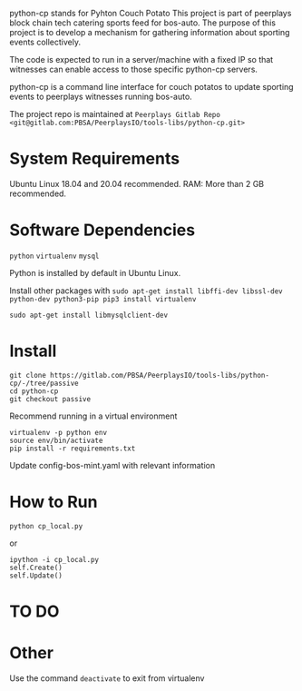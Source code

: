 python-cp stands for Pyhton Couch Potato
This project is part of peerplays block chain tech catering sports feed for bos-auto. 
The purpose of this project is to develop a mechanism for gathering information about sporting events collectively.

The code is expected to run in a server/machine with a fixed IP so that witnesses can enable access to those specific python-cp servers.

python-cp is a command line interface for couch potatos to update sporting events to peerplays witnesses running bos-auto.

The project repo is maintained at `Peerplays Gitlab Repo <git@gitlab.com:PBSA/PeerplaysIO/tools-libs/python-cp.git>`

System Requirements
==================
Ubuntu Linux 18.04 and 20.04 recommended.
RAM: More than 2 GB recommended.

Software Dependencies
====================
`python`
`virtualenv`
`mysql`


Python is installed by default in Ubuntu Linux.

Install other packages with
`sudo apt-get install libffi-dev libssl-dev python-dev python3-pip
pip3 install virtualenv`

`sudo apt-get install libmysqlclient-dev`

Install
=======
```
git clone https://gitlab.com/PBSA/PeerplaysIO/tools-libs/python-cp/-/tree/passive
cd python-cp
git checkout passive
```

Recommend running in a virtual environment

```
virtualenv -p python env
source env/bin/activate
pip install -r requirements.txt
```

Update config-bos-mint.yaml with relevant information

How to Run
==========
```
python cp_local.py
```

or

```
ipython -i cp_local.py
self.Create()
self.Update()
```

TO DO
=====

Other
=====
Use the command `deactivate` to exit from virtualenv
